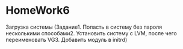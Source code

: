 # HomeWork6
Загрузка системы (Задание1. Попасть в систему без пароля несколькими способами2. Установить систему с LVM, после чего переименовать VG3. Добавить модуль в initrd)
